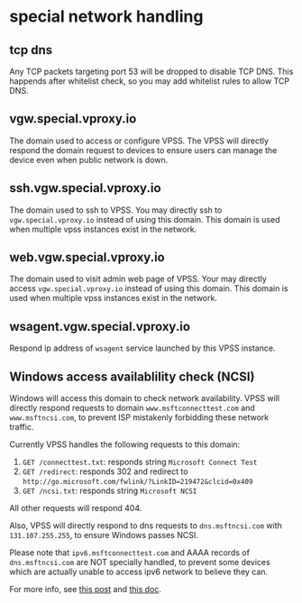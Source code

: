 # special network handling

## tcp dns

Any TCP packets targeting port 53 will be dropped to disable TCP DNS. This happends after whitelist check, so you may add whitelist rules to allow TCP DNS.

## vgw.special.vproxy.io

The domain used to access or configure VPSS. The VPSS will directly respond the domain request to devices to ensure users can manage the device even when public network is down.

## ssh.vgw.special.vproxy.io

The domain used to ssh to VPSS. You may directly ssh to `vgw.special.vproxy.io` instead of using this domain. This domain is used when multiple vpss instances exist in the network.

## web.vgw.special.vproxy.io

The domain used to visit admin web page of VPSS. Your may directly access `vgw.special.vproxy.io` instead of using this domain. This domain is used when multiple vpss instances exist in the network.

## wsagent.vgw.special.vproxy.io

Respond ip address of `wsagent` service launched by this VPSS instance.

## Windows access availablility check (NCSI)

Windows will access this domain to check network availability. VPSS will directly respond requests to domain `www.msftconnecttest.com` and `www.msftncsi.com`, to prevent ISP mistakenly forbidding these network traffic.

Currently VPSS handles the following requests to this domain:

1. `GET /connecttest.txt`: responds string `Microsoft Connect Test`
2. `GET /redirect`: responds 302 and redirect to `http://go.microsoft.com/fwlink/?LinkID=219472&clcid=0x409`
3. `GET /ncsi.txt`: responds string `Microsoft NCSI`

All other requests will respond 404.

Also, VPSS will directly respond to dns requests to `dns.msftncsi.com` with `131.107.255.255`, to ensure Windows passes NCSI.

Please note that `ipv6.msftconnecttest.com` and AAAA records of `dns.msftncsi.com` are NOT specially handled, to prevent some devices which are actually unable to access ipv6 network to believe they can.

For more info, see [this post](https://docs.microsoft.com/en-us/answers/questions/348910/good-idea-add-wwwmsftconnecttestcom-dns-zone-on-in.html) and <a href="https://docs.microsoft.com/en-us/previous-versions/windows/it-pro/windows-vista/cc766017(v=ws.10)">this doc</a>.
